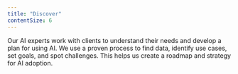 ```yaml
---
title: "Discover"
contentSize: 6
---
```


Our AI experts work with clients to understand their needs and develop a plan for using 
AI. We use a proven process to find data, identify use cases, set goals, and spot
challenges. This helps us create a roadmap and strategy for AI adoption.

